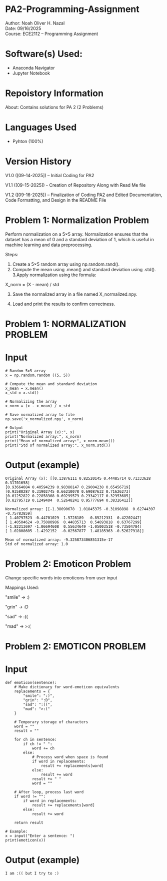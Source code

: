 # PA2-Programming-Assignment

Author: Noah Oliver H. Nazal  
Date: 09/16/2025  
Course: ECE2112 – Programming Assignment  

# Software(s) Used:
- Anaconda Navigator  
- Jupyter Notebook  

# Repoistory Information
About: Contains solutions for PA 2 (2 Problems)  

# Languages Used
- Pyhton (100%)

# Version History
V1.0 ([09-14-2025]) – Initial Coding for PA2  

V1.1 ([09-15-2025]) - Creation of Repository Along with Read Me file  

V1.2 ([09-16-2025]) – Finalization of Coding PA2 and Edited Documentation, Code Formatting, and Design in the README File  

# Problem 1: Normalization Problem
Perform normalization on a 5×5 array. Normalization ensures that the dataset has a mean of 0 and a standard deviation of 1, which is useful in machine learning and data preprocessing.

Steps:

1. Create a 5×5 random array using np.random.rand().
2. Compute the mean using .mean() and standard deviation using .std(). 3.Apply normalization using the formula:

X_norm = (X - mean) / std

3. Save the normalized array in a file named X_normalized.npy.

4. Load and print the results to confirm correctness.


# Problem 1: NORMALIZATION PROBLEM
# Input
    # Random 5x5 array
    x = np.random.random ((5, 5))

    # Compute the mean and standard deviation
    x_mean = x.mean()
    x_std = x.std()

    # Normalizing the array
    x_norm = (x - x_mean) / x_std

    # Save normalized array to file
    np.save('x_normalized.npy', x_norm)

    # Output
    print("Original Array (x):", x)
    print("Normalized array:", x_norm)
    print("Mean of normalized array:", x_norm.mean())
    print("Std of normalized array:", x_norm.std())

# Output (example)
    Original Array (x): [[0.13876111 0.82520145 0.44485714 0.71333628 0.31701658]
    [0.93664084 0.40594239 0.98380147 0.29004238 0.65456719]
    [0.93580287 0.31902745 0.66210078 0.69087632 0.71626273]
    [0.01252822 0.22858308 0.69299579 0.23342117 0.32353685]
    [0.82795719 0.1249404  0.52648241 0.95777694 0.38326412]]
    
    Normalized array: [[-1.38090678  1.01845375 -0.31098898  0.62744397 -0.75783859]
    [ 1.40797523 -0.44701029  1.5728189  -0.85212331  0.42202447]
    [ 1.40504624 -0.75080986  0.44835713  0.54893818  0.63767299]
    [-1.82213697 -1.06694608  0.55634649 -1.05003518 -0.73504784]
    [ 1.02808605 -1.4292152  -0.02567877  1.48185363 -0.52627918]]
    
    Mean of normalized array: -9.325873406851315e-17
    Std of normalized array: 1.0

# Problem 2: Emoticon Problem
Change specific words into emoticons from user input

Mappings Used:

"smile" → :)

"grin" → :D

"sad" → :((

"mad" → >:(

# Problem 2: EMOTICON PROBLEM
# Input
    def emoticon(sentence):
        # Make dictionary for word-emoticon equivalents
        replacements = {
            "smile": ":)",
            "grin": ":D",
            "sad": ":((",
            "mad": ">:("
        }

        # Temporary storage of characters
        word = ""
        result = ""

        for ch in sentence:
            if ch != " ":
                word += ch
            else:
                # Process word when space is found
                if word in replacements:
                    result += replacements[word]
                else:
                    result += word
                result += " "
                word = ""

        # After loop, process last word
        if word != "":
            if word in replacements:
                result += replacements[word]
            else:
                result += word

        return result

    # Example:
    x = input("Enter a sentence: ")
    print(emoticon(x))

# Output (example)
    I am :(( but I try to :)
